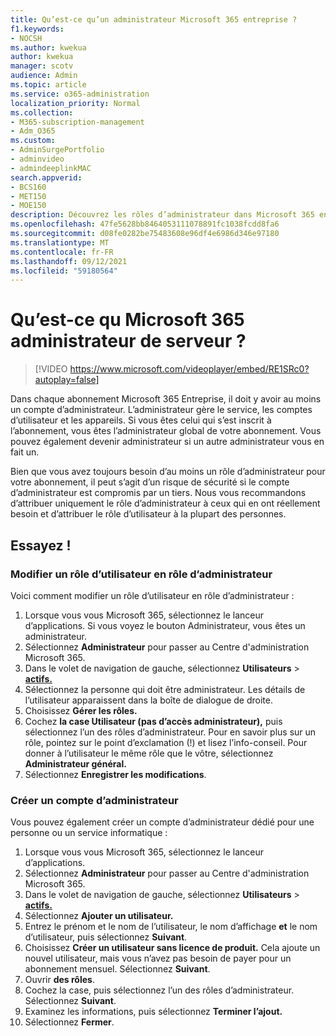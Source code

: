 ```yaml
---
title: Qu’est-ce qu’un administrateur Microsoft 365 entreprise ?
f1.keywords:
- NOCSH
ms.author: kwekua
author: kwekua
manager: scotv
audience: Admin
ms.topic: article
ms.service: o365-administration
localization_priority: Normal
ms.collection:
- M365-subscription-management
- Adm_O365
ms.custom:
- AdminSurgePortfolio
- adminvideo
- admindeeplinkMAC
search.appverid:
- BCS160
- MET150
- MOE150
description: Découvrez les rôles d’administrateur dans Microsoft 365 entreprise.
ms.openlocfilehash: 47fe5628bb8464053111078891fc1038fcdd8fa6
ms.sourcegitcommit: d08fe0282be75483608e96df4e6986d346e97180
ms.translationtype: MT
ms.contentlocale: fr-FR
ms.lasthandoff: 09/12/2021
ms.locfileid: "59180564"
---
```

# <a name="what-is-a-microsoft-365-admin"></a>Qu’est-ce qu Microsoft 365 administrateur de serveur ?

> [!VIDEO https://www.microsoft.com/videoplayer/embed/RE1SRc0?autoplay=false]

Dans chaque abonnement Microsoft 365 Entreprise, il doit y avoir au moins un compte d’administrateur. L’administrateur gère le service, les comptes d’utilisateur et les appareils. Si vous êtes celui qui s’est inscrit à l’abonnement, vous êtes l’administrateur global de votre abonnement. Vous pouvez également devenir administrateur si un autre administrateur vous en fait un.

Bien que vous avez toujours besoin d’au moins un rôle d’administrateur pour votre abonnement, il peut s’agit d’un risque de sécurité si le compte d’administrateur est compromis par un tiers. Nous vous recommandons d’attribuer uniquement le rôle d’administrateur à ceux qui en ont réellement besoin et d’attribuer le rôle d’utilisateur à la plupart des personnes.

## <a name="try-it"></a>Essayez !

### <a name="change-a-user-role-to-an-admin-role"></a>Modifier un rôle d’utilisateur en rôle d’administrateur

Voici comment modifier un rôle d’utilisateur en rôle d’administrateur :

1. Lorsque vous vous Microsoft 365, sélectionnez le lanceur d’applications. Si vous voyez le bouton Administrateur, vous êtes un administrateur.
1. Sélectionnez **Administrateur** pour passer au Centre d'administration Microsoft 365.
1. Dans le volet de navigation de gauche, sélectionnez **Utilisateurs**  >  <a href="https://go.microsoft.com/fwlink/p/?linkid=834822" target="_blank">**actifs.**</a>
1. Sélectionnez la personne qui doit être administrateur. Les détails de l’utilisateur apparaissent dans la boîte de dialogue de droite.
1. Choisissez **Gérer les rôles.**
1. Cochez **la case Utilisateur (pas d’accès administrateur),** puis sélectionnez l’un des rôles d’administrateur. Pour en savoir plus sur un rôle, pointez sur le point d’exclamation (!) et lisez l’info-conseil. Pour donner à l’utilisateur le même rôle que le vôtre, sélectionnez **Administrateur général.**
1. Sélectionnez **Enregistrer les modifications**.

### <a name="create-an-admin-account"></a>Créer un compte d’administrateur 

Vous pouvez également créer un compte d’administrateur dédié pour une personne ou un service informatique :

1. Lorsque vous vous Microsoft 365, sélectionnez le lanceur d’applications.
1. Sélectionnez **Administrateur** pour passer au Centre d'administration Microsoft 365.
1. Dans le volet de navigation de gauche, sélectionnez **Utilisateurs**  >  <a href="https://go.microsoft.com/fwlink/p/?linkid=834822" target="_blank">**actifs.**</a>
1. Sélectionnez **Ajouter un utilisateur.**
1. Entrez le prénom  et le nom de l’utilisateur, le nom d’affichage **et** le nom d’utilisateur, puis sélectionnez **Suivant**.
1. Choisissez **Créer un utilisateur sans licence de produit.** Cela ajoute un nouvel utilisateur, mais vous n’avez pas besoin de payer pour un abonnement mensuel. Sélectionnez **Suivant**.
1. Ouvrir **des rôles**.
1. Cochez la case, puis sélectionnez l’un des rôles d’administrateur. Sélectionnez **Suivant**.
1. Examinez les informations, puis sélectionnez **Terminer l’ajout.**
1. Sélectionnez **Fermer**.
